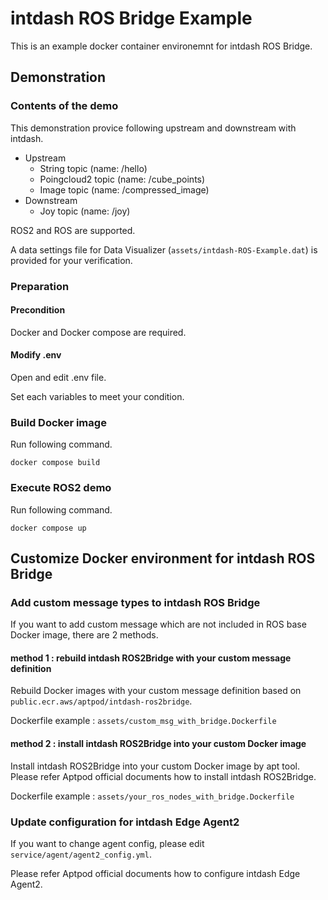 # intdash ROS Bridge Example

This is an example docker container environemnt for intdash ROS Bridge.

## Demonstration

### Contents of the demo

This demonstration provice following upstream and downstream with intdash.

- Upstream
  - String topic (name: /hello)
  - Poingcloud2 topic (name: /cube_points)
  - Image topic (name: /compressed_image)
- Downstream
  - Joy topic (name: /joy)

ROS2 and ROS are supported.

A data settings file for Data Visualizer (`assets/intdash-ROS-Example.dat`) is provided for your verification.

### Preparation

#### Precondition

Docker and Docker compose are required.

#### Modify .env

Open and edit .env file.

Set each variables to meet your condition.

### Build Docker image

Run following command.

```
docker compose build
```

### Execute ROS2 demo

Run following command.

```
docker compose up
```

## Customize Docker environment for intdash ROS Bridge

### Add custom message types to intdash ROS Bridge

If you want to add custom message which are not included in ROS base Docker image, there are 2 methods.

#### method 1 : rebuild intdash ROS2Bridge with your custom message definition

Rebuild Docker images with your custom message definition based on `public.ecr.aws/aptpod/intdash-ros2bridge`.

Dockerfile example : `assets/custom_msg_with_bridge.Dockerfile`

#### method 2 : install intdash ROS2Bridge into your custom Docker image

Install intdash ROS2Bridge into your custom Docker image by apt tool. Please refer Aptpod official documents how to install intdash ROS2Bridge.

Dockerfile example : `assets/your_ros_nodes_with_bridge.Dockerfile`

### Update configuration for intdash Edge Agent2

If you want to change agent config, please edit `service/agent/agent2_config.yml`.

Please refer Aptpod official documents how to configure intdash Edge Agent2.
